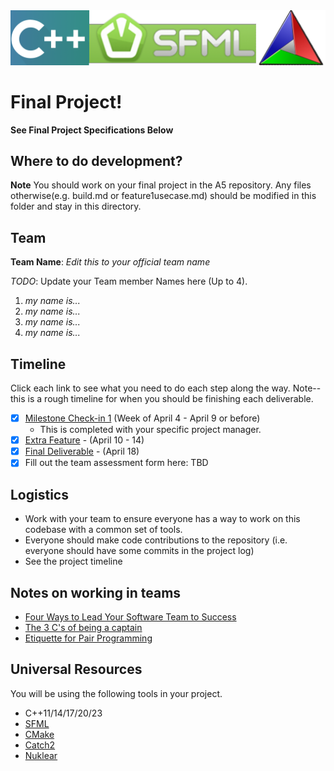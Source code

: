 <img src="./media/banner.png" alt="banner" />

# Final Project!

**See Final Project Specifications Below**

## Where to do development?

**Note** You should work on your final project in the A5 repository. Any files otherwise(e.g. build.md or feature1usecase.md) should be modified in this folder and stay in this directory.

## Team

**Team Name**: *Edit this to your official team name*

*TODO*:
Update your Team member Names here (Up to 4).

1. *my name is...*
2. *my name is...*
3. *my name is...*
4. *my name is...*

## Timeline

Click each link to see what you need to do each step along the way. Note--this is a rough timeline for when you should be finishing each deliverable.

- [x] [Milestone Check-in 1](milestone1.md) (Week of April 4 - April 9 or before)
  - This is completed with your specific project manager.
- [x] [Extra Feature](extrafeature.md) - (April 10 - 14)
- [x] [Final Deliverable](FinalDeliverable.md) - (April 18)
- [x] Fill out the team assessment form here: TBD 

## Logistics

- Work with your team to ensure everyone has a way to work on this codebase with a common set of tools.
- Everyone should make code contributions to the repository (i.e. everyone should have some commits in the project log)
- See the project timeline

## Notes on working in teams

* [Four Ways to Lead Your Software Team to Success](https://hackernoon.com/four-ways-to-lead-software-team-to-success-43fa156719b4)
* [The 3 C's of being a captain](https://appliedsportpsych.org/resources/resources-for-athletes/the-3-c-s-of-being-a-captain/)
* [Etiquette for Pair Programming](https://dzone.com/articles/etiquette-for-pair-programming)

## Universal Resources

You will be using the following tools in your project. 

* C++11/14/17/20/23
* [SFML](https://www.sfml-dev.org/index.php)
* [CMake](https://cmake.org/)
* [Catch2](https://github.com/catchorg/Catch2)
* [Nuklear](https://github.com/Immediate-Mode-UI/Nuklear)
